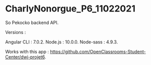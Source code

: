 # CharlyNonorgue_P6_11022021

So Pekocko backend API.


Versions :


Angular CLI : 7.0.2.
Node.js : 10.0.0.
Node-sass : 4.9.3.

  
Works with this app : https://github.com/OpenClassrooms-Student-Center/dwj-projet6.
